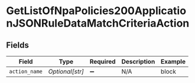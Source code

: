 # GetListOfNpaPolicies200ApplicationJSONRuleDataMatchCriteriaAction


## Fields

| Field              | Type               | Required           | Description        | Example            |
| ------------------ | ------------------ | ------------------ | ------------------ | ------------------ |
| `action_name`      | *Optional[str]*    | :heavy_minus_sign: | N/A                | block              |